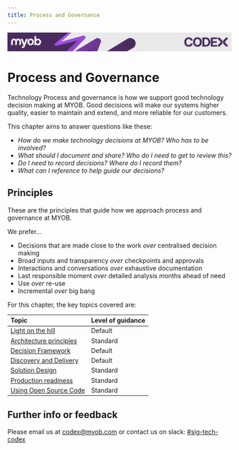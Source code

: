 ```yaml
---
title: Process and Governance 
---
```

<!-- confluence-page-id: 9293955983 -->
![](../assets/BANNER.png)
# Process and Governance

Technology Process and governance is how we support good technology decision making at MYOB.  Good decisions will make our systems higher quality, easier to maintain and extend, and more reliable for our customers.

This chapter aims to answer questions like these:

* *How do we make technology decisions at MYOB?  Who has to be involved?*
* *What should I document and share? Who do I need to get to review this?*
* *Do I need to record decisions? Where do I record them?*
* *What can I reference to help guide our decisions?*

## Principles

These are the principles that guide how we approach process and governance at MYOB.

We prefer…

* Decisions that are made close to the work *over* centralised decision making
* Broad inputs and transparency *over* checkpoints and approvals
* Interactions and conversations *over* exhaustive documentation
* Last responsible moment *over* detailed analysis months ahead of need
* Use *over* re-use
* Incremental *over* big bang

For this chapter, the key topics covered are:

| Topic | Level of guidance |
| :--- |:---------------|
|[Light on the hill](./light-on-the-hill.md)| Default |
|[Architecture principles](./architecture-principles.md)| Standard |
|[Decision Framework](./decision-framework.md)| Default |
|[Discovery and Delivery](./discovery-and-delivery.md)| Default |
|[Solution Design](./solution-design/README.md)| Standard |
|[Production readiness](./production-readiness.md)| Standard |
|[Using Open Source Code](./using-open-source-code.md)| Standard |

## Further info or feedback
Please email us at codex@myob.com or contact us on slack: [#sig-tech-codex](https://myob.slack.com/archives/C02N8ADPGUX)

